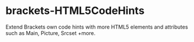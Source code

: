brackets-HTML5CodeHints
=======================

Extend Brackets own code hints with more HTML5 elements and attributes such as Main, Picture, Srcset +more.
